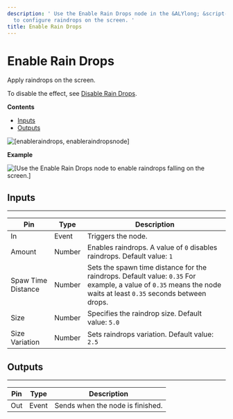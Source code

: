 ```yaml
---
description: ' Use the Enable Rain Drops node in the &ALYlong; &script-canvas; editor
  to configure raindrops on the screen. '
title: Enable Rain Drops
---
```

# Enable Rain Drops<a name="enable-rain-drops-node"></a>

Apply raindrops on the screen\.

To disable the effect, see [Disable Rain Drops](/docs/userguide/rendering/disable/rain-drops-node.md)\.

**Contents**
+ [Inputs](#enable-rain-drops-note-input)
+ [Outputs](#enable-rain-drops-node-output)

![\[enableraindrops, enableraindropsnode\]](/images/userguide/scripting/script-canvas/scriptcanvasnodes/script-canvas-enable-rain-drops-node.png)

**Example**  

![\[Use the Enable Rain Drops node to enable raindrops falling on the screen.\]](/images/userguide/scripting/script-canvas/scriptcanvasnodes/enable-rain-drops-node-example.gif)

## Inputs<a name="enable-rain-drops-note-input"></a>


****  

| Pin | Type | Description | 
| --- | --- | --- | 
| In | Event |  Triggers the node\.  | 
| Amount | Number |  Enables raindrops\. A value of `0` disables raindrops\. Default value: `1`  | 
| Spaw Time Distance | Number |  Sets the spawn time distance for the raindrops\.  Default value: `0.35` For example, a value of `0.35` means the node waits at least `0.35` seconds between drops\.  | 
|  Size  | Number |  Specifies the raindrop size\. Default value: `5.0`  | 
| Size Variation | Number |  Sets raindrops variation\. Default value: `2.5`  | 

## Outputs<a name="enable-rain-drops-node-output"></a>


****  

| Pin | Type | Description | 
| --- | --- | --- | 
| Out | Event | Sends when the node is finished\. | 